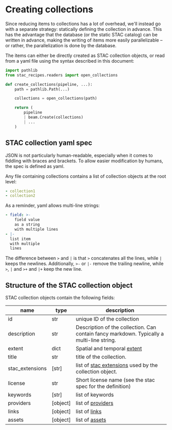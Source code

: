 # Creating collections

Since reducing items to collections has a lot of overhead, we'll instead go with a separate strategy: statically
defining the collection in advance. This has the advantage that the database (or the static STAC catalog) can be written
in advance, making the writing of items more easily parallelizable – or rather, the parallelization is done by the
database.

The items can either be directly created as STAC collection objects, or read from a yaml file using the syntax described in this document:

```python
import pathlib
from stac_recipes.readers import open_collections

def create_collections(pipeline, ...):
    path = pathlib.Path(...)

    collections = open_collections(path)

    return (
        pipeline
        | beam.Create(collections)
        | ...
    )
```

## STAC collection yaml spec

JSON is not particularly human-readable, especially when it comes to fiddling with braces and brackets. To allow easier
modification by humans, the spec is defined as yaml.

Any file containing collections contains a list of collection objects at the root level:

```yaml
- collection1
- collection2
```

As a reminder, yaml allows multi-line strings:

```yaml
- field: >-
    field value
    as a string
    with multiple lines
- |-
  list item
  with multiple
  lines
```

The difference between `>` and `|` is that `>` concatenates all the lines, while `|` keeps the newlines. Additionally,
`>-` or `|-` remove the trailing newline, while `>`, `|` and `>+` and `|+` keep the new line.

## Structure of the STAC collection object

STAC collection objects contain the following fields:

| name            | type     | description                                                                               |
| --------------- | -------- | ----------------------------------------------------------------------------------------- |
| id              | str      | unique ID of the collection                                                               |
| description     | str      | Description of the collection. Can contain fancy markdown. Typically a multi-line string. |
| extent          | dict     | Spatial and temporal [extent](#spatial-extent)                                            |
| title           | str      | title of the collection.                                                                  |
| stac_extensions | [str]    | list of [stac extensions](#stac-extensions) used by the collection object.                |
| license         | str      | Short license name (see the stac spec for the definition)                                 |
| keywords        | [str]    | list of keywords                                                                          |
| providers       | [object] | list of [providers](#providers)                                                           |
| links           | [object] | list of [links](#links)                                                                   |
| assets          | [object] | list of [assets](#assets)                                                                 |
